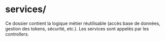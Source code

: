 # services/

Ce dossier contient la logique métier réutilisable (accès base de données, gestion des tokens, sécurité, etc.).
Les services sont appelés par les controllers. 